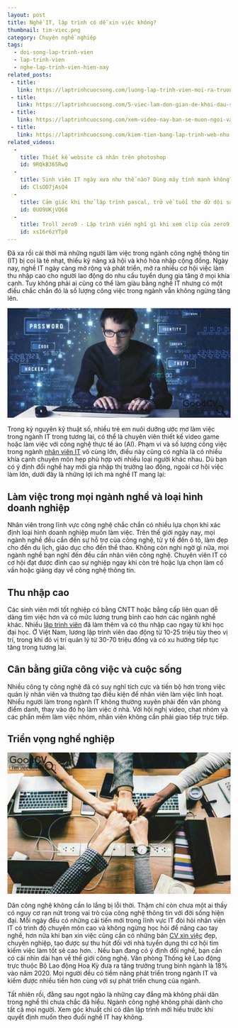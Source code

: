 ```yaml
---
layout: post
title: Nghề IT, lập trình có dễ xin việc không?
thumbnail: tim-viec.png
category: Chuyện nghề nghiệp
tags:
  - doi-song-lap-trinh-vien
  - lap-trinh-vien
  - nghe-lap-trinh-vien-hien-nay
related_posts:
 - title: 
   link: https://laptrinhcuocsong.com/luong-lap-trinh-vien-moi-ra-truong.html
 - title: 
   link: https://laptrinhcuocsong.com/5-viec-lam-don-gian-de-khoi-dau-su-nghiep-lap-trinh-vien-nghiem-tuc.html
 - title: 
   link: https://laptrinhcuocsong.com/xem-video-nay-ban-se-muon-ngoi-vao-va-lap-trinh-ngay-lap-tuc.html
 - title: 
   link: https://laptrinhcuocsong.com/kiem-tien-bang-lap-trinh-web-nhu-the-nao.html
related_videos:
  -
    title: Thiết kế website cá nhân trên photoshop
    id: 9RQkB365RwQ
  -
    title: Sinh viên IT ngày xưa như thế nào? Dùng máy tính mạnh không?
    id: ClsOD7jAsQ4
  -
    title: Cảm giác khi thử lập trình pascal, trở về tuổi thơ dữ dội sau 10 năm 
    id: 0UO9UKjVQ68
  -
    title: Troll zero9 - Lập trình viên nghĩ gì khi xem clip của zero9 
    id: xsI6r6zYTp0
---
```


Đã xa rồi cái thời mà những người làm việc trong ngành công nghệ thông tin (IT) bị coi là tẻ nhạt, thiếu kỹ năng xã hội và khó hòa nhập cộng đồng. Ngày nay, nghề IT ngày càng mở rộng và phát triển, mở ra nhiều cơ hội việc làm thu nhập cao cho người lao động do nhu cầu tuyển dụng gia tăng ở mọi khía cạnh. Tuy không phải ai cũng có thể làm giàu bằng nghề IT nhưng có một điều chắc chắn đó là số lượng công việc trong ngành vẫn không ngừng tăng lên. 

![Lập trình viên](images/coder.jpg)

Trong kỷ nguyên kỹ thuật số, nhiều trẻ em nuôi dưỡng ước mơ làm việc trong ngành IT trong tương lai, có thể là chuyên viên thiết kế video game hoặc làm việc với công nghệ thực tế ảo (AI). Phạm vi và số lượng công việc trong ngành [nhân viên IT](https://goodcv.vn/t%C3%ACm-vi%E1%BB%87c-l%C3%A0m-nh%C3%A2n+vi%C3%AAn+it) vô cùng lớn, điều này cũng có nghĩa là có nhiều khía cạnh chuyên môn hẹp phù hợp với nhiều loại người khác nhau. Dù bạn có ý định đổi nghề hay mới gia nhập thị trường lao động, ngoài cơ hội việc làm lớn, dưới đây là những lợi ích mà nghề IT mang lại:

## Làm việc trong mọi ngành nghề và loại hình doanh nghiệp

Nhân viên trong lĩnh vực công nghệ chắc chắn có nhiều lựa chọn khi xác định loại hình doanh nghiệp muốn làm việc. Trên thế giới ngày nay, mọi ngành nghề đều cần đến sự hỗ trợ của công nghệ, từ y tế đến ô tô, làm đẹp cho đến du lịch, giáo dục cho đến thể thao. Không còn nghi ngờ gì nữa, mọi ngành nghề bạn nghĩ đến đều cần nhân viên công nghệ. Chuyên viên IT có cơ hội đạt được đỉnh cao sự nghiệp ngay khi còn trẻ hoặc lựa chọn làm cố vấn hoặc giảng dạy về công nghệ thông tin. 

## Thu nhập cao

Các sinh viên mới tốt nghiệp có bằng CNTT hoặc bằng cấp liên quan dễ dàng tìm việc hơn và có mức lương trung bình cao hơn các ngành nghề khác. Nhiều [lập trình viên](https://goodcv.vn/t%C3%ACm-vi%E1%BB%87c-l%C3%A0m-l%E1%BA%ADp+tr%C3%ACnh+vi%C3%AAn) đã làm thêm và có thu nhập cao ngay từ khi học đại học. Ở Việt Nam, lương lập trình viên dao động từ 10-25 triệu tùy theo vị trí, trong khi đó vị trí quản lý từ 30-70 triệu đồng và có xu hướng tiếp tục tăng trong tương lai. 

## Cân bằng giữa công việc và cuộc sống

Nhiều công ty công nghệ đã có suy nghĩ tích cực và tiến bộ hơn trong việc quản lý nhân viên và thường tạo điều kiện để nhân viên làm việc linh hoạt. Nhiều người làm trong ngành IT không thường xuyên phải đến văn phòng điểm danh, thay vào đó họ làm việc ở nhà. Với hội nghị video, chat nhóm và các phần mềm làm việc nhóm, nhân viên không cần phải giao tiếp trực tiếp. 

## Triển vọng nghề nghiệp

![Team work](images/team-work.jpg)

Dân công nghệ không cần lo lắng bị lỗi thời. Thậm chí còn chưa một ai thấy có nguy cơ rạn nứt trong vai trò của công nghệ thông tin với đời sống hiện đại. Mỗi ngày đều có những cải tiến mới trong lĩnh vực IT đòi hỏi nhân viên IT có trình độ chuyên môn cao và không ngừng học hỏi để nâng cao tay nghề, hơn nữa khi bạn xin việc cũng cần có những bản [CV xin việc](https://goodcv.vn/mau-cv-xin-viec.html) đẹp, chuyên nghiệp, tạo được sự thu hút đối với nhà tuyển dụng thì cơ hội tìm kiếm việc làm tốt sẽ cao hơn. . Nếu bạn đang có ý định đổi nghề, bạn cần có cái nhìn dài hạn về thế giới công nghệ. Văn phòng Thống kê Lao động trực thuộc Bộ Lao động Hoa Kỳ đưa ra tăng trưởng trung bình ngành là 18% vào năm 2020. Mọi người đều có tiềm năng phát triển trong ngành IT và kiếm được nhiều tiền hơn cùng với sự phát triển chung của ngành. 

Tất nhiên rồi, đằng sau ngọt ngào là những cay đắng mà không phải dân trong nghề thì chưa chắc đã hiểu. Ngành công nghệ không phải dành cho tất cả mọi người. Xem góc khuất chỉ có dân lập trình mới hiểu trước khi quyết định muốn theo đuổi nghề IT hay không. 


